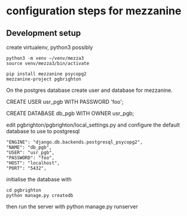 configuration steps for mezzanine
=================================

Development setup
-----------------

create virtualenv, python3 possibly

    python3 -m venv ~/venv/mezza3
    source venv/mezza3/bin/activate

    pip install mezzanine psycopg2
    mezzanine-project pgbrighton

On the postgres database create user and database for mezzanine.

CREATE USER usr_pgb WITH PASSWORD 'foo';

CREATE DATABASE db_pgb WITH OWNER usr_pgb;

edit pgbrighton/pgbrighton/local_settings.py
and configure the default database to use to postgresql

    "ENGINE": "django.db.backends.postgresql_psycopg2",
    "NAME": "db_pgb",
    "USER": "usr_pgb",
    "PASSWORD": "foo",
    "HOST": "localhost",
    "PORT": "5432",
    
initialise the database with

    cd pgbrighton
    python manage.py createdb
    
then run the server with 
    python manage.py runserver